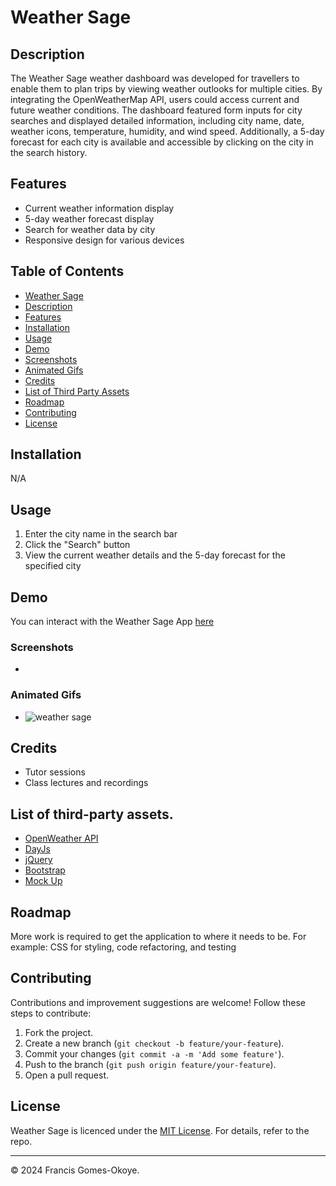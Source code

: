 # Weather Sage

## Description

The Weather Sage weather dashboard was developed for travellers to enable them to plan trips by viewing weather outlooks for multiple cities. By integrating the OpenWeatherMap API, users could access current and future weather conditions. The dashboard featured form inputs for city searches and displayed detailed information, including city name, date, weather icons, temperature, humidity, and wind speed. Additionally, a 5-day forecast for each city is available and accessible by clicking on the city in the search history.

## Features

-   Current weather information display
-   5-day weather forecast display
-   Search for weather data by city
-   Responsive design for various devices

## Table of Contents

-   [Weather Sage](#weather-sage)
-   [Description](#decription)
-   [Features](#features)
-   [Installation](#installation)
-   [Usage](#usage)
-   [Demo](#demo)
-   [Screenshots](#screenshots)
-   [Animated Gifs](#animated-gifs)
-   [Credits](#credits)
-   [List of Third Party Assets](#list-of-third-party-assets)
-   [Roadmap](#roadmap)
-   [Contributing](#contributing)
-   [License](#license)

## Installation

N/A

## Usage

1. Enter the city name in the search bar
2. Click the "Search" button
3. View the current weather details and the 5-day forecast for the specified city

## Demo

You can interact with the Weather Sage App [here](https://francis-gomes-esq.github.io/weather-sage/)

### Screenshots

-

### Animated Gifs

-   ![weather sage](./assets/images/weather-sage.gif)

## Credits

-   Tutor sessions
-   Class lectures and recordings

## List of third-party assets.

-   [OpenWeather API](https://api.openweathermap.org/forecast5)
-   [DayJs](https://day.js.org/)
-   [jQuery](https://releases.jquery.com/)
-   [Bootstrap](https://getbootstrap.com/)
-   [Mock Up](./assets/images/mock-up/10-server-side-apis-challenge-demo.png)

## Roadmap

More work is required to get the application to where it needs to be. For example: CSS for styling, code refactoring, and testing

## Contributing

Contributions and improvement suggestions are welcome! Follow these steps to contribute:

1. Fork the project.
2. Create a new branch (`git checkout -b feature/your-feature`).
3. Commit your changes (`git commit -a -m 'Add some feature'`).
4. Push to the branch (`git push origin feature/your-feature`).
5. Open a pull request.

## License

Weather Sage is licenced under the [MIT License](https://github.com/francis-gomes-esq/weather-sage/tree/main?tab=MIT-1-ov-file). For details, refer to the repo.

---

© 2024 Francis Gomes-Okoye.
